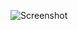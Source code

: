 ![Screenshot](https://raw.githubusercontent.com/Cryakl/Ultimate-RAT-Collection/refs/heads/main/GDoor/Glacier%20v9.11_se/Screenshot.png)
